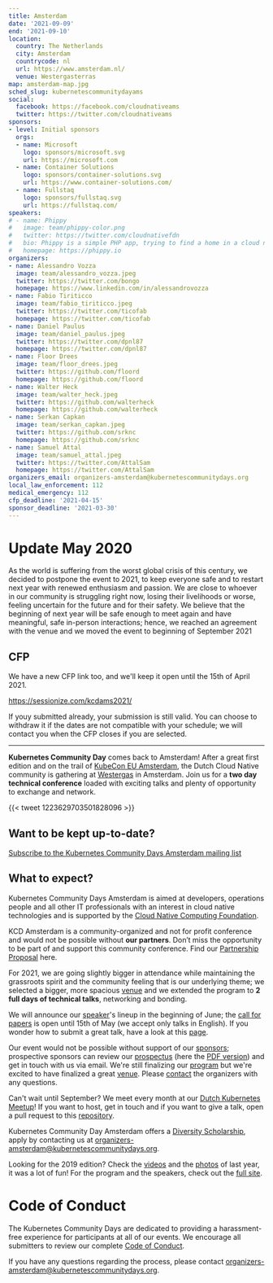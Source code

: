 ```yaml
---
title: Amsterdam
date: '2021-09-09'
end: '2021-09-10'
location:
  country: The Netherlands
  city: Amsterdam
  countrycode: nl
  url: https://www.amsterdam.nl/
  venue: Westergasterras
map: amsterdam-map.jpg
sched_slug: kubernetescommunitydayams
social:
  facebook: https://facebook.com/cloudnativeams
  twitter: https://twitter.com/cloudnativeams
sponsors:
- level: Initial sponsors
  orgs:
  - name: Microsoft
    logo: sponsors/microsoft.svg
    url: https://microsoft.com
  - name: Container Solutions
    logo: sponsors/container-solutions.svg
    url: https://www.container-solutions.com/
  - name: Fullstaq
    logo: sponsors/fullstaq.svg
    url: https://fullstaq.com/
speakers:
# - name: Phippy
#   image: team/phippy-color.png
#   twitter: https://twitter.com/cloudnativefdn
#   bio: Phippy is a simple PHP app, trying to find a home in a cloud native world.
#   homepage: https://phippy.io
organizers:
- name: Alessandro Vozza
  image: team/alessandro_vozza.jpeg
  twitter: https://twitter.com/bongo
  homepage: https://www.linkedin.com/in/alessandrovozza
- name: Fabio Tiriticco
  image: team/fabio_tiriticco.jpeg
  twitter: https://twitter.com/ticofab
  homepage: https://twitter.com/ticofab
- name: Daniel Paulus
  image: team/daniel_paulus.jpeg
  twitter: https://twitter.com/dpnl87
  homepage: https://twitter.com/dpnl87
- name: Floor Drees
  image: team/floor_drees.jpeg
  twitter: https://github.com/floord
  homepage: https://github.com/floord
- name: Walter Heck
  image: team/walter_heck.jpeg
  twitter: https://github.com/walterheck
  homepage: https://github.com/walterheck
- name: Serkan Capkan
  image: team/serkan_capkan.jpeg
  twitter: https://github.com/srknc
  homepage: https://github.com/srknc
- name: Samuel Attal 
  image: team/samuel_attal.jpeg
  twitter: https://twitter.com/AttalSam
  homepage: https://twitter.com/AttalSam
organizers_email: organizers-amsterdam@kubernetescommunitydays.org
local_law_enforcement: 112
medical_emergency: 112
cfp_deadline: '2021-04-15'
sponsor_deadline: '2021-03-30'
---
```


<H1>Update May 2020</H1>

As the world is suffering from the worst global crisis of this century, we decided to postpone the event to 2021, to keep everyone safe and to restart next year with renewed enthusiasm and passion. We are close to whoever in our community is struggling right now, losing their livelihoods or worse, feeling uncertain for the future and for their safety. We believe that the beginning of next year will be safe enough to meet again and have meaningful, safe in-person interactions; hence, we reached an agreement with the venue and we moved the event to beginning of September 2021

<H2>CFP</h2>

We have a new CFP link too, and we'll keep it open until the 15th of April 2021.

https://sessionize.com/kcdams2021/

If youy submitted already, your submission is still valid. You can choose to withdraw it if the dates are not compatible with your schedule; we will contact you when the CFP closes if you are selected.

-------------




**Kubernetes Community Day** comes back to Amsterdam! After a great first edition and on the trail of [KubeCon EU Amsterdam](https://events.linuxfoundation.org/kubecon-cloudnativecon-europe/), the Dutch Cloud Native community is gathering at [Westergas](venue) in Amsterdam. Join us for a **two day technical conference** loaded with exciting talks and plenty of opportunity to exchange and network.

{{< tweet 1223629703501828096 >}}

## Want to be kept up-to-date?

[Subscribe to the Kubernetes Community Days Amsterdam mailing list](https://mailchi.mp/f686e201c599/kcdams2020)

## What to expect?

Kubernetes Community Days Amsterdam is aimed at developers, operations people and all other IT professionals with an interest in cloud native technologies and is supported by the [Cloud Native Computing Foundation](https://cncf.io). 

KCD Amsterdam is a community-organized and not for profit conference and would not be possible without **our partners**. Don’t miss the opportunity to be part of and support this community conference. Find our [Partnership Proposal](sponsor) here.

For 2021, we are going slightly bigger in attendance while maintaining the grassroots spirit and the community feeling that is our underlying theme; we selected a bigger, more spacious [venue](venue) and we extended the program to **2 full days of technical talks**, networking and bonding.

We will announce our [speaker](speakers)'s lineup in the beginning of June; the [call for papers](https://sessionize.com/kcdams2021) is open until 15th of May (we accept only talks in English). If you wonder how to submit a great talk, have a look at this [page](cfp).

Our event would not be possible without support of our [sponsors](sponsor); prospective sponsors can review our [prospectus](sponsor) (here the [PDF version](/img/2021-amsterdam/kcdams2021_sponsor_prospectus.pdf)) and get in touch with us via email. We're still finalizing our [program](program) but we're excited to have finalized a great [venue](venue). Please [contact](contact) the organizers with any questions.

Can't wait until September? We meet every month at our [Dutch Kubernetes Meetup](https://www.meetup.com/Dutch-Kubernetes-Meetup/)! If you want to host, get in touch and if you want to give a talk, open a pull request to this [repository](https://github.com/cloudnative-amsterdam/meetups).

Kubernetes Community Day Amsterdam offers a [Diversity Scholarship](diversity-scholarship), apply by contacting us at [organizers-amsterdam@kubernetescommunitydays.org](mailto:organizers-amsterdam@kubernetescommunitydays.org).

Looking for the 2019 edition? Check the [videos](https://www.youtube.com/playlist?list=PLQGLXxvf53b0fzCwFJSLRyn88bCoFNH2G) and the [photos](https://500px.com/cloudnativeams/galleries/kubernetes-community-day-amsterdam-2019) of last year,  it was a lot of fun! For the program and the speakers, check out the [full site](/events/2019-amsterdam/).


# Code of Conduct

The Kubernetes Community Days are dedicated to providing a  harassment-free experience for participants at all of our events. We encourage all submitters to review our complete [Code of Conduct](/code-of-conduct/).

If you have any questions regarding the process, please contact [organizers-amsterdam@kubernetescommunitydays.org](mailto:organizers-amsterdam@kubernetescommunitydays.org).
